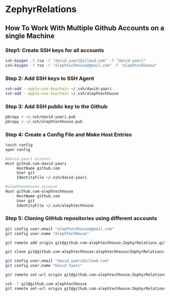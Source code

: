 # ZephyrRelations

## How To Work With Multiple Github Accounts on a single Machine

### Step1: Create SSH keys for all accounts

```bash
ssh-keygen -t rsa -C "david.yaari@icloud.com" -f "david-yaari"
ssh-keygen -t rsa -C "alephtechhouse@gmail.com" -f "alephtechhouse"
```

### Step 2: Add SSH keys to SSH Agent

```bash
ssh-add --apple-use-keychain ~/.ssh/david-yaari
ssh-add --apple-use-keychain ~/.ssh/alephtechhouse
```

### Step 3: Add SSH public key to the Github

```bash
pbcopy < ~/.ssh/david-yaari.pub
pbcopy < ~/.ssh/alephtechhouse.pub
```

### Step 4: Create a Config File and Make Host Entries

```bash
touch config
open config

#david-yaari account
Host github.com-david-yaari
     HostName github.com
     User git
     IdentityFile ~/.ssh/david-yaari

#alephtechhouse account
Host github.com-alephtechhouse
     HostName github.com
     User git
     IdentityFile ~/.ssh/alephtechhouse
```

### Step 5: Cloning GitHub repositories using different accounts

```bash
git config user.email "alephtechhouse@gmail.com"
git config user.name "AlephTechHouse"

git remote add origin git@github.com-alephtechhouse:ZephyrRelations.git

git clone git@github.com-alephtechhouse:alephtechhouse/ZephyrRelations.git

git config user.email "david.yaari@icloud.com"
git config user.name "David Yaari"

git remote set-url origin git@github.com-alephtechhouse:ZephyrRelations.git

ssh -T git@github.com-alephtechhouse
git remote set-url origin git@github.com-alephtechhouse:ZephyrRelations.git
```
